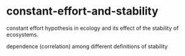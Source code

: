 constant-effort-and-stability
=============================

constant effort hypothesis in ecology and its effect of the stability of ecosystems.

dependence (correlation) among different definitions of stability
